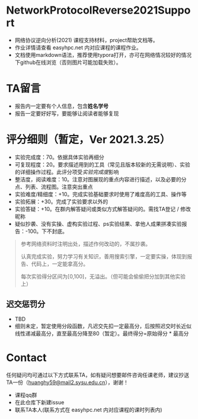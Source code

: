 # NetworkProtocolReverse2021Support
- 网络协议逆向分析(2021) 课程支持材料，project帮助文档等。
- 作业详情请查看 easyhpc.net 内对应课程的课程作业。
- 文档使用markdown语法，推荐使用typora打开，亦可在网络情况较好的情况下github在线浏览（否则图片可能加载失败）。

# TA留言

- 报告内一定要有个人信息，包含**姓名学号**
- 报告一定要好好写，要能够让阅读者能够复现

# 评分细则（暂定，Ver 2021.3.25）

- 实验完成度：70。依据具体实验再细分
- 可复现程度：20。要求描述用到的工具（常见且版本较新的无需说明）、实验的详细操作过程。此评分项受*实验完成度*影响
- 整洁度，阅读难度：10。注意对图展现的重点内容进行描述，以及必要的分点、列表、流程图。注意突出重点
- 实验难度/精细度：+10。完成实验基础要求时使用了难度高的工具、操作等
- 实验拓展：+30。完成了实验要求以外的
- 实验答疑：+10。在群内解答疑问或类似方式解答疑问的。需找TA登记 / 修改昵称
- 疑似抄袭、没有实操、虚构实验过程、ps实验结果、拿他人成果拼凑实验报告：-100。下不封底。

> 参考网络资料时注明出处，描述作何改动的，不属抄袭。
>
> 认真完成实验，努力学习有关知识，善用搜索引擎，一定要实操，体现到报告、代码上，一定能拿高分。
>
> 每次实验得分区间为[0,100]，无溢出。（但可能会偷偷把分加到其他实验上）

## 迟交惩罚分

- TBD
- 细则未定，暂定使用分段函数，凡迟交先扣一定最高分，后按照迟交时长近似线性递减最高分，直至最高分降至80（暂定）。最终得分=原始得分 \* 最高分

# Contact

任何疑问均可通过以下方式联系TA，如有疑问想要邮件咨询任课老师，建议抄送TA一份（huanghy59@mail2.sysu.edu.cn），谢谢！

- 课程qq群
- 在此仓库下新建issue
- 联系TA本人(联系方式在 easyhpc.net 内对应课程的课时列表内)


